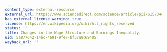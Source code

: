 ```yaml
---
content_type: external-resource
external_url: https://www.sciencedirect.com/science/article/pii/S1573446399030072
has_external_license_warning: true
license: https://en.wikipedia.org/wiki/All_rights_reserved
status: ''
title: Changes in the Wage Structure and Earnings Inequality.
uid: 5a877642-14bc-4691-9fe7-bf37a8c69405
wayback_url: ''
---
```


